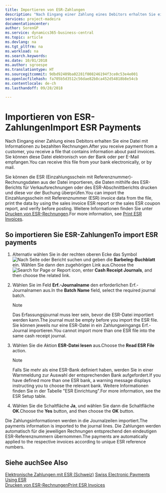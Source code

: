```yaml
---
title: Importieren von ESR-Zahlungen
description: "Nach Eingang einer Zahlung eines Debitors erhalten Sie eine Datei mit Informationen zu bezahlten Rechnungen. Sie können diese Datei elektronisch von der Bank oder per E-Mail empfangen."
services: project-madeira
documentationcenter: 
author: SorenGP
ms.service: dynamics365-business-central
ms.topic: article
ms.devlang: na
ms.tgt_pltfrm: na
ms.workload: na
ms.search.keywords: 
ms.date: 10/01/2018
ms.author: sgroespe
ms.translationtype: HT
ms.sourcegitcommit: 9dbd92409ba02281f008246194f3ce0c53e4e001
ms.openlocfilehash: fa705b5d3512c56dae82b8ca452d54818b8e54cb
ms.contentlocale: de-ch
ms.lasthandoff: 09/28/2018

---
```

# <a name="import-esr-payments"></a><span data-ttu-id="23a6e-104">Importieren von ESR-Zahlungen</span><span class="sxs-lookup"><span data-stu-id="23a6e-104">Import ESR Payments</span></span>
<span data-ttu-id="23a6e-105">Nach Eingang einer Zahlung eines Debitors erhalten Sie eine Datei mit Informationen zu bezahlten Rechnungen.</span><span class="sxs-lookup"><span data-stu-id="23a6e-105">After you receive payment from a customer, you receive a file that contains information about paid invoices.</span></span> <span data-ttu-id="23a6e-106">Sie können diese Datei elektronisch von der Bank oder per E-Mail empfangen.</span><span class="sxs-lookup"><span data-stu-id="23a6e-106">You can receive this file from your bank electronically, or by mail.</span></span>  

<span data-ttu-id="23a6e-107">Sie können die ESR (Einzahlungsschein mit Referenznummer)-Rechnungsdaten aus der Datei importieren, die Daten mithilfe des ESR-Berichts für Verkaufsrechnungen oder des ESR-Abschnittberichts drucken und diese vor der Buchung überprüfen.</span><span class="sxs-lookup"><span data-stu-id="23a6e-107">You can import the Einzahlungsschein mit Referenznummer (ESR) invoice data from the file, print the data by using the sales invoice ESR report or the sales ESR coupon report, and verify before posting.</span></span> <span data-ttu-id="23a6e-108">Weitere Informationen finden Sie unter [Drucken von ESR-Rechnungen](how-to-print-esr-invoices.md).</span><span class="sxs-lookup"><span data-stu-id="23a6e-108">For more information, see [Print ESR Invoices](how-to-print-esr-invoices.md).</span></span>  

## <a name="to-import-esr-payments"></a><span data-ttu-id="23a6e-109">So importieren Sie ESR-Zahlungen</span><span class="sxs-lookup"><span data-stu-id="23a6e-109">To import ESR payments</span></span>  

1.  <span data-ttu-id="23a6e-110">Alternativ wählen Sie in der rechten oberen Ecke das Symbol ![Nach Seite oder Bericht suchen](../../media/ui-search/search_small.png "Nach Seite oder Bericht suchen") und geben die **Barbeleg-Buchblatt** ein. Wählen Sie dann den zugehörigen Link aus.</span><span class="sxs-lookup"><span data-stu-id="23a6e-110">Choose the ![Search for Page or Report](../../media/ui-search/search_small.png "Search for Page or Report icon") icon, enter **Cash Receipt Journals**, and then choose the related link.</span></span>  
2.  <span data-ttu-id="23a6e-111">Wählen Sie im Feld **Erf.-Journalname** den erforderlichen Erf.-Journalnamen aus.</span><span class="sxs-lookup"><span data-stu-id="23a6e-111">In the **Batch Name** field, select the required journal batch.</span></span>  

    > [!NOTE]  
    >  <span data-ttu-id="23a6e-112">Das Erfassungsjournal muss leer sein, bevor die ESR-Datei importiert werden kann.</span><span class="sxs-lookup"><span data-stu-id="23a6e-112">The journal must be empty before you import the ESR file.</span></span> <span data-ttu-id="23a6e-113">Sie können jeweils nur eine ESR-Datei in ein Zahlungseingangs Erf.-Journal importieren.</span><span class="sxs-lookup"><span data-stu-id="23a6e-113">You cannot import more than one ESR file into the same cash receipt journal.</span></span>  

3.  <span data-ttu-id="23a6e-114">Wählen Sie die Aktion **ESR-Datei lesen** aus.</span><span class="sxs-lookup"><span data-stu-id="23a6e-114">Choose the **Read ESR File** action.</span></span>  

    > [!NOTE]  
    >  <span data-ttu-id="23a6e-115">Falls Sie mehr als eine ESR-Bank definiert haben, werden Sie in einer Warnmeldung zur Auswahl der entsprechenden Bank aufgefordert.</span><span class="sxs-lookup"><span data-stu-id="23a6e-115">If you have defined more than one ESR bank, a warning message displays instructing you to choose the relevant bank.</span></span> <span data-ttu-id="23a6e-116">Weitere Informationen finden Sie in der Tabelle "ESR Einrichtung".</span><span class="sxs-lookup"><span data-stu-id="23a6e-116">For more information, see the ESR Setup table.</span></span>  

4.  <span data-ttu-id="23a6e-117">Wählen Sie die Schaltfläche **Ja**, und wählen Sie dann die Schaltfläche **OK**.</span><span class="sxs-lookup"><span data-stu-id="23a6e-117">Choose the **Yes** button, and then choose the **OK** button.</span></span>  

<span data-ttu-id="23a6e-118">Die Zahlungsinformationen werden in die Journalzeilen importiert.</span><span class="sxs-lookup"><span data-stu-id="23a6e-118">The payments information is imported to the journal lines.</span></span> <span data-ttu-id="23a6e-119">Die Zahlungen werden automatisch für die jeweiligen Rechnungen entsprechend den eindeutigen ESR-Referenznummern übernommen.</span><span class="sxs-lookup"><span data-stu-id="23a6e-119">The payments are automatically applied to the respective invoices according to unique ESR reference numbers.</span></span>  

## <a name="see-also"></a><span data-ttu-id="23a6e-120">Siehe auch</span><span class="sxs-lookup"><span data-stu-id="23a6e-120">See Also</span></span>  
 <span data-ttu-id="23a6e-121">[Elektronische Zahlungen mit ESR (Schweiz)](swiss-electronic-payments-using-esr.md) </span><span class="sxs-lookup"><span data-stu-id="23a6e-121">[Swiss Electronic Payments Using ESR](swiss-electronic-payments-using-esr.md) </span></span>  
 [<span data-ttu-id="23a6e-122">Drucken von ESR-Rechnungen</span><span class="sxs-lookup"><span data-stu-id="23a6e-122">Print ESR Invoices</span></span>](how-to-print-esr-invoices.md)

